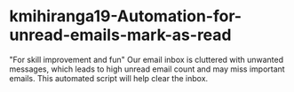 # kmihiranga19-Automation-for-unread-emails-mark-as-read
"For skill improvement and fun" Our email inbox is cluttered with unwanted messages, which leads to high unread email count and may miss important emails. This automated script will help clear the inbox.
